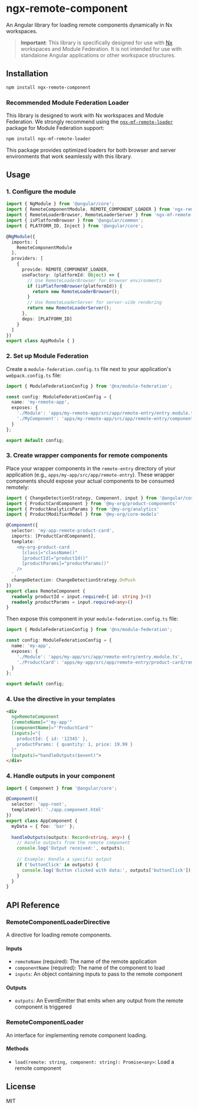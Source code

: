 # ngx-remote-component

An Angular library for loading remote components dynamically in Nx workspaces.

> **Important**: This library is specifically designed for use with [Nx](https://nx.dev/) workspaces and Module Federation. It is not intended for use with standalone Angular applications or other workspace structures.

## Installation

```bash
npm install ngx-remote-component
```

### Recommended Module Federation Loader

This library is designed to work with Nx workspaces and Module Federation. We strongly recommend using the [`ngx-mf-remote-loader`](https://github.com/eurusik/ngx-mf-remote-loader) package for Module Federation support:

```bash
npm install ngx-mf-remote-loader
```

This package provides optimized loaders for both browser and server environments that work seamlessly with this library.

## Usage

### 1. Configure the module

```typescript
import { NgModule } from '@angular/core';
import { RemoteComponentModule, REMOTE_COMPONENT_LOADER } from 'ngx-remote-component';
import { RemoteLoaderBrowser, RemoteLoaderServer } from 'ngx-mf-remote-loader';
import { isPlatformBrowser } from '@angular/common';
import { PLATFORM_ID, Inject } from '@angular/core';

@NgModule({
  imports: [
    RemoteComponentModule
  ],
  providers: [
    {
      provide: REMOTE_COMPONENT_LOADER,
      useFactory: (platformId: Object) => {
        // Use RemoteLoaderBrowser for browser environments
        if (isPlatformBrowser(platformId)) {
          return new RemoteLoaderBrowser();
        }
        // Use RemoteLoaderServer for server-side rendering
        return new RemoteLoaderServer();
      },
      deps: [PLATFORM_ID]
    }
  ]
})
export class AppModule { }
```

### 2. Set up Module Federation

Create a `module-federation.config.ts` file next to your application's `webpack.config.ts` file:

```typescript
import { ModuleFederationConfig } from '@nx/module-federation';

const config: ModuleFederationConfig = {
  name: 'my-remote-app',
  exposes: {
    './Module': 'apps/my-remote-app/src/app/remote-entry/entry.module.ts',
    './MyComponent': 'apps/my-remote-app/src/app/remote-entry/components/my-component.ts'
  }
};

export default config;
```

### 3. Create wrapper components for remote components

Place your wrapper components in the `remote-entry` directory of your application (e.g., `apps/my-app/src/app/remote-entry`). These wrapper components should expose your actual components to be consumed remotely:

```typescript
import { ChangeDetectionStrategy, Component, input } from '@angular/core'
import { ProductCardComponent } from '@my-org/product-components'
import { ProductAnalyticsParams } from '@my-org/analytics'
import { ProductModifierModel } from '@my-org/core-models'

@Component({
  selector: 'my-app-remote-product-card',
  imports: [ProductCardComponent],
  template: `
    <my-org-product-card
      [class]="className()"
      [productId]="productId()"
      [productParams]="productParams()"
    />
  `,
  changeDetection: ChangeDetectionStrategy.OnPush
})
export class RemoteComponent {
  readonly productId = input.required<{ id: string }>()
  readonly productParams = input.required<any>()
}
```

Then expose this component in your `module-federation.config.ts` file:

```typescript
import { ModuleFederationConfig } from '@nx/module-federation';

const config: ModuleFederationConfig = {
  name: 'my-app',
  exposes: {
    './Module': 'apps/my-app/src/app/remote-entry/entry.module.ts',
    './ProductCard': 'apps/my-app/src/app/remote-entry/product-card/remote.component.ts'
  }
};

export default config;
```

### 4. Use the directive in your templates

```html
<div 
  ngxRemoteComponent
  [remoteName]="'my-app'"
  [componentName]="'ProductCard'"
  [inputs]="{ 
    productId: { id: '12345' },
    productParams: { quantity: 1, price: 19.99 }
  }"
  (outputs)="handleOutputs($event)">
</div>
```

### 4. Handle outputs in your component

```typescript
import { Component } from '@angular/core';

@Component({
  selector: 'app-root',
  templateUrl: './app.component.html'
})
export class AppComponent {
  myData = { foo: 'bar' };
  
  handleOutputs(outputs: Record<string, any>) {
    // Handle outputs from the remote component
    console.log('Output received:', outputs);
    
    // Example: Handle a specific output
    if ('buttonClick' in outputs) {
      console.log('Button clicked with data:', outputs['buttonClick']);
    }
  }
}
```

## API Reference

### RemoteComponentLoaderDirective

A directive for loading remote components.

#### Inputs

- `remoteName` (required): The name of the remote application
- `componentName` (required): The name of the component to load
- `inputs`: An object containing inputs to pass to the remote component

#### Outputs

- `outputs`: An EventEmitter that emits when any output from the remote component is triggered

### RemoteComponentLoader

An interface for implementing remote component loading.

#### Methods

- `load(remote: string, component: string): Promise<any>`: Load a remote component

## License

MIT
